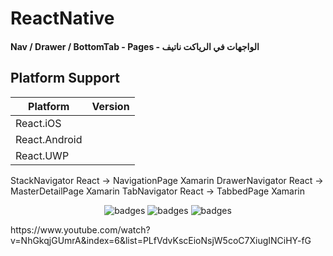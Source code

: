 # ReactNative

#### Nav / Drawer / BottomTab - Pages - الواجهات في الرياكت ناتيف

## Platform Support

|Platform|Version|
| ------------------- | :------------------: |
|React.iOS|
|React.Android|
|React.UWP|

<p>
  StackNavigator React    -> NavigationPage Xamarin
  DrawerNavigator React   -> MasterDetailPage Xamarin
  TabNavigator React      -> TabbedPage  Xamarin
  </p>

<p align="center">
   <img src="https://imgur.com/Evfg4Me.png" alt="badges" style="margin:auto">
   <img src="https://i.imgur.com/vk2p7mM.png" alt="badges" style="margin:auto">
   <img src="https://i.imgur.com/IgBqHqc.png" alt="badges" style="margin:auto">
</p>


<p>
  https://www.youtube.com/watch?v=NhGkqjGUmrA&index=6&list=PLfVdvKscEioNsjW5coC7XiugINCiHY-fG
</p>
